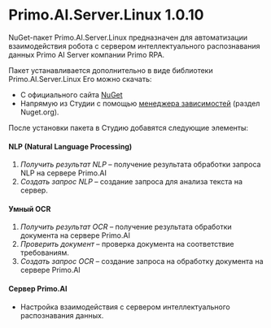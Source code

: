 # Primo.AI.Server.Linux 1.0.10

NuGet-пакет Primo.AI.Server.Linux предназначен для автоматизации взаимодействия робота с сервером интеллектуального распознавания данных Primo AI Server компании Primo RPA.

Пакет устанавливается дополнительно в виде библиотеки Primo.AI.Server.Linux Его можно скачать:  
- С официального сайта [NuGet](https://www.nuget.org/packages/Primo.AI.Server.Linux)  
- Напрямую из Студии с помощью [менеджера зависимостей](https://docs.primo-rpa.ru/primo-rpa/primo-studio/projects/manage-dependencies#menedzher-zavisimostei) (раздел Nuget.org).  

После установки пакета в Студию добавятся следующие элементы:

#### NLP (Natural Language Processing)
1. *Получить результат NLP* – получение результата обработки запроса NLP на сервере Primo.AI  
2. *Создать запрос NLP* – создание запроса для анализа текста на сервер.

#### Умный OCR 
1. *Получить результат OCR* – получение результата обработки документа на сервере Primo.AI  
2. *Проверить документ* – проверка документа на соответствие требованиям.  
3. *Создать запрос OCR* – создание запроса на обработку документа на сервере Primo.AI 

#### Сервер Primo.AI  
- Настройка взаимодействия с сервером интеллектуального распознавания данных.  

